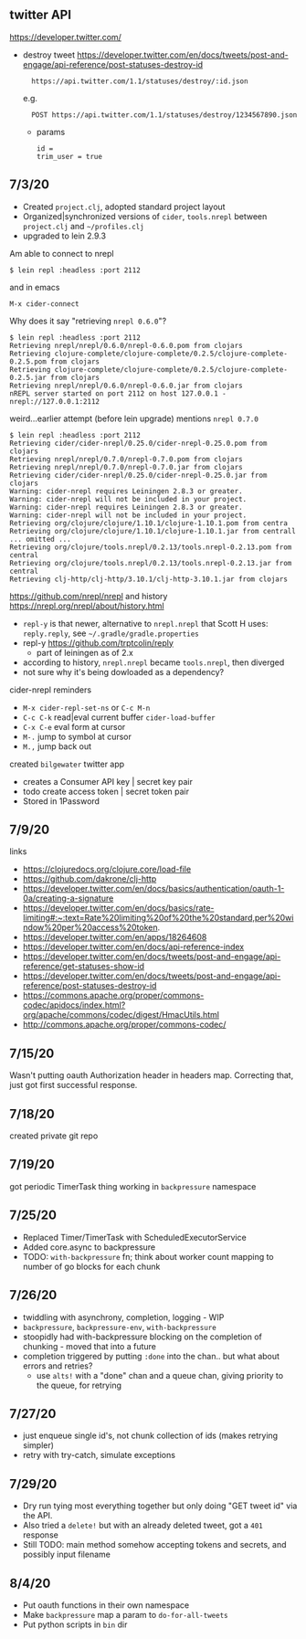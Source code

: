 ## twitter API

https://developer.twitter.com/

* destroy tweet https://developer.twitter.com/en/docs/tweets/post-and-engage/api-reference/post-statuses-destroy-id

        https://api.twitter.com/1.1/statuses/destroy/:id.json
    
    e.g.
    
        POST https://api.twitter.com/1.1/statuses/destroy/1234567890.json
        
  * params
  
        id = 
        trim_user = true

## 7/3/20

* Created `project.clj`, adopted standard project layout
* Organized|synchronized versions of `cider`, `tools.nrepl` between `project.clj` and
  `~/profiles.clj`
* upgraded to lein 2.9.3

Am able to connect to nrepl

    $ lein repl :headless :port 2112
    
and in emacs

    M-x cider-connect

Why does it say "retrieving `nrepl 0.6.0`"?

    $ lein repl :headless :port 2112
    Retrieving nrepl/nrepl/0.6.0/nrepl-0.6.0.pom from clojars
    Retrieving clojure-complete/clojure-complete/0.2.5/clojure-complete-0.2.5.pom from clojars
    Retrieving clojure-complete/clojure-complete/0.2.5/clojure-complete-0.2.5.jar from clojars
    Retrieving nrepl/nrepl/0.6.0/nrepl-0.6.0.jar from clojars
    nREPL server started on port 2112 on host 127.0.0.1 - nrepl://127.0.0.1:2112

weird...earlier attempt (before lein upgrade) mentions `nrepl 0.7.0`

    $ lein repl :headless :port 2112
    Retrieving cider/cider-nrepl/0.25.0/cider-nrepl-0.25.0.pom from clojars
    Retrieving nrepl/nrepl/0.7.0/nrepl-0.7.0.pom from clojars
    Retrieving nrepl/nrepl/0.7.0/nrepl-0.7.0.jar from clojars
    Retrieving cider/cider-nrepl/0.25.0/cider-nrepl-0.25.0.jar from clojars
    Warning: cider-nrepl requires Leiningen 2.8.3 or greater.
    Warning: cider-nrepl will not be included in your project.
    Warning: cider-nrepl requires Leiningen 2.8.3 or greater.
    Warning: cider-nrepl will not be included in your project.
    Retrieving org/clojure/clojure/1.10.1/clojure-1.10.1.pom from centra
    Retrieving org/clojure/clojure/1.10.1/clojure-1.10.1.jar from centrall
    ... omitted ...
    Retrieving org/clojure/tools.nrepl/0.2.13/tools.nrepl-0.2.13.pom from central
    Retrieving org/clojure/tools.nrepl/0.2.13/tools.nrepl-0.2.13.jar from central
    Retrieving clj-http/clj-http/3.10.1/clj-http-3.10.1.jar from clojars

https://github.com/nrepl/nrepl and history https://nrepl.org/nrepl/about/history.html
* `repl-y` is that newer, alternative to `nrepl.nrepl` that Scott H uses: `reply.reply`, see
  `~/.gradle/gradle.properties`
* repl-y https://github.com/trptcolin/reply
  * part of leiningen as of 2.x
* according to history, `nrepl.nrepl` became `tools.nrepl`, then diverged
* not sure why it's being dowloaded as a dependency?

cider-nrepl reminders
* `M-x cider-repl-set-ns` or `C-c M-n`
* `C-c C-k` read|eval current buffer `cider-load-buffer`
* `C-x C-e` eval form at cursor
* `M-.` jump to symbol at cursor
* `M.,` jump back out

created `bilgewater` twitter app
* creates a Consumer API key | secret key pair
* todo create access token | secret token pair
* Stored in 1Password

## 7/9/20

links
* https://clojuredocs.org/clojure.core/load-file
* https://github.com/dakrone/clj-http
* https://developer.twitter.com/en/docs/basics/authentication/oauth-1-0a/creating-a-signature
* https://developer.twitter.com/en/docs/basics/rate-limiting#:~:text=Rate%20limiting%20of%20the%20standard,per%20window%20per%20access%20token.
* https://developer.twitter.com/en/apps/18264608
* https://developer.twitter.com/en/docs/api-reference-index
* https://developer.twitter.com/en/docs/tweets/post-and-engage/api-reference/get-statuses-show-id
* https://developer.twitter.com/en/docs/tweets/post-and-engage/api-reference/post-statuses-destroy-id
* https://commons.apache.org/proper/commons-codec/apidocs/index.html?org/apache/commons/codec/digest/HmacUtils.html
* http://commons.apache.org/proper/commons-codec/

## 7/15/20

Wasn't putting oauth Authorization header in headers map. Correcting that, just got first successful response.

## 7/18/20

created private git repo

## 7/19/20

got periodic TimerTask thing working in `backpressure` namespace

## 7/25/20

* Replaced Timer/TimerTask with ScheduledExecutorService
* Added core.async to backpressure
* TODO: `with-backpressure` fn; think about worker count mapping to number of go blocks for each
  chunk

## 7/26/20

* twiddling with asynchrony, completion, logging - WIP
* `backpressure`, `backpressure-env`, `with-backpressure`
* stoopidly had with-backpressure blocking on the completion of chunking - moved that into a future
* completion triggered by putting `:done` into the chan.. but what about errors and retries?
  * use `alts!` with a "done" chan and a queue chan, giving priority to the queue, for retrying

## 7/27/20

* just enqueue single id's, not chunk collection of ids (makes retrying simpler)
* retry with try-catch, simulate exceptions

## 7/29/20

* Dry run tying most everything together but only doing "GET tweet id" via the API.
* Also tried a `delete!` but with an already deleted tweet, got a `401` response
* Still TODO: main method somehow accepting tokens and secrets, and possibly input filename

## 8/4/20

* Put oauth functions in their own namespace
* Make `backpressure` map a param to `do-for-all-tweets`
* Put python scripts in `bin` dir
